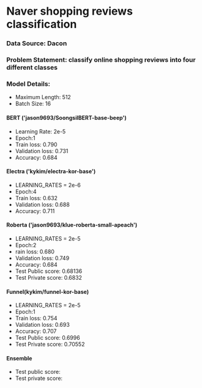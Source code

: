 # Naver shopping reviews classification
### Data Source: Dacon

### Problem Statement: classify online shopping reviews into four different classes
### Model Details:

* Maximum Length: 512
* Batch Size: 16

#### BERT ('jason9693/SoongsilBERT-base-beep')
* Learning Rate: 2e-5
* Epoch:1
* Train loss: 0.790
* Validation loss: 0.731
* Accuracy: 0.684

####  Electra ('kykim/electra-kor-base')
* LEARNING_RATES = 2e-6
* Epoch:4
* Train loss: 0.632
* Validation loss: 0.688
* Accuracy: 0.711

#### Roberta ('jason9693/klue-roberta-small-apeach')
* LEARNING_RATES = 2e-5
* Epoch:2
* rain loss: 0.680
* Validation loss: 0.749
* Accuracy: 0.684
* Test Public score: 0.68136
* Test Private score: 0.6832


#### Funnel(kykim/funnel-kor-base)
* LEARNING_RATES = 2e-5
* Epoch:1
* Train loss: 0.754
* Validation loss: 0.693
* Accuracy: 0.707
* Test Public score: 0.6996
* Test Private score: 0.70552

#### Ensemble 
* Test public score:
* Test private score:
  

